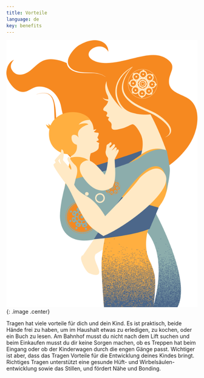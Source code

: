 ```yaml
---
title: Vorteile
language: de
key: benefits
---
```


![Woman holding baby in sling](images/windy_hair.svg){: .image .center}

Tragen hat viele vorteile für dich und dein Kind. 
Es ist praktisch, beide Hände frei zu haben, um im Haushalt etwas zu erledigen, zu kochen, oder ein Buch zu lesen. Am Bahnhof musst du nicht nach dem Lift suchen und beim Einkaufen musst du dir keine Sorgen machen, ob es Treppen hat beim Eingang oder ob der Kinderwagen durch die engen Gänge passt.
Wichtiger ist aber, dass das Tragen Vorteile für die Entwicklung deines Kindes bringt. Richtiges Tragen unterstützt eine gesunde Hüft- und Wirbelsäulen-entwicklung sowie das Stillen, und fördert Nähe und Bonding.


